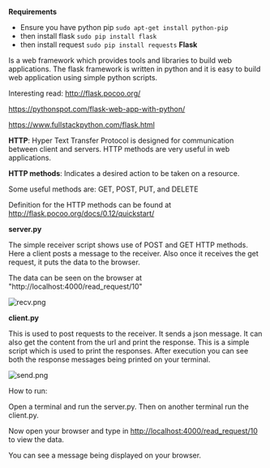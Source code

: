 **Requirements**

+ Ensure you have python pip `sudo apt-get install python-pip`
+ then install flask `sudo pip install flask`
+ then install request `sudo pip install requests`
**Flask**



Is a web framework which provides tools and libraries to build web
applications. The flask framework is written in python and it is easy to
build web application using simple python scripts.

Interesting read: <http://flask.pocoo.org/>

<https://pythonspot.com/flask-web-app-with-python/>

<https://www.fullstackpython.com/flask.html>

**HTTP**: Hyper Text Transfer Protocol is designed for communication
between client and servers. HTTP methods are very useful in web
applications.

**HTTP methods**: Indicates a desired action to be taken on a resource.

Some useful methods are: GET, POST, PUT, and DELETE

Definition for the HTTP methods can be found at
<http://flask.pocoo.org/docs/0.12/quickstart/>

**server.py**

The simple receiver script shows use of POST and GET HTTP methods. Here
a client posts a message to the receiver. Also once it receives the get
request, it puts the data to the browser.

The data can be seen on the browser at
"http://localhost:4000/read\_request/10"

![recv.png](https://github.com/vu-resilient-distributed-18/vu-resilient-distributed-18.github.io/blob/master/examples/Flask/recv.png)

**client.py**

This is used to post requests to the receiver. It sends a json message.
It can also get the content from the url and print the response. This is
a simple script which is used to print the responses. After execution
you can see both the response messages being printed on your terminal.

![send.png](https://github.com/vu-resilient-distributed-18/vu-resilient-distributed-18.github.io/blob/master/examples/Flask/send.png)

How to run:

Open a terminal and run the server.py. Then on another terminal run
the client.py.

Now open your browser and type in
<http://localhost:4000/read_request/10> to view the data.

You can see a message being displayed on your browser.
